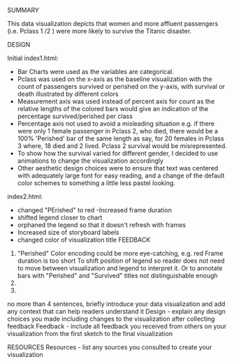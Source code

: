 SUMMARY

This data visualization depicts that women and more affluent passengers (i.e. Pclass 1 /2 )
were more likely to survive the Titanic disaster. 

DESIGN

Initial
index1.html:
- Bar Charts were used as the variables are categorical. 
- Pclass was used on the x-axis as the baseline visualization with the count of passengers
survived or perished on the y-axis, with survival or death illustrated by different colors
- Measurement axis was used instead of percent axis for count as the relative lengths
of the colored bars would give an indication of the percentage survived/perished per class
- Percentage axis not used to avoid a misleading situation e.g. if there were only 1 female passenger in Pclass 2, who died, 
there would be a 100% 'Perished' bar of the same length as say, for 20 females in Pclass 3 where, 18 died and 2 lived.
Pclass 2 survival would be misrepresented.
- To show how the survival varied for different gender, I decided to use animations to change the visualization accordingly
- Other aesthetic design choices were to ensure that text was centered with adequately large font for easy reading, and a change 
of the default color schemes to something a little less pastel looking. 

index2.html:
- changed "PErished" to red
-Increased frame duration
- shifted legend closer to chart
- orphaned the legend so that it doesn't refresh with frames
- Increased size of storyboard labels
- changed color of visualization title
FEEDBACK
1) "Perished" Color encoding could be more eye-catching, e.g. red
	Frame duration is too short
	To shift position of legend so reader does not need to move between visualization and legend to interpret it. Or to annotate
	bars with "Perished" and "Survived"
	titles not distinguishable enough
2)
3)

no more than 4 sentences, briefly introduce your data visualization and add any context that can help readers understand it
Design - explain any design choices you made including changes to the visualization after collecting feedback
Feedback - include all feedback you received from others on your visualization from the first sketch to the final visualization

RESOURCES
Resources - list any sources you consulted to create your visualization